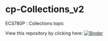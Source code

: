 # cp-Collections_v2

ECS780P : Collections topic 

View this repository by clicking here:
[![Binder](https://mybinder.org/badge_logo.svg)](https://mybinder.org/v2/gh/pcffonseca/cp-Collections_v2.git/master)
